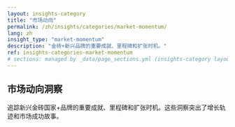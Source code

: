 ```yaml
---
layout: insights-category
title: "市场动向"
permalink: /zh/insights/categories/market-momentum/
lang: zh
insight_type: "market-momentum"
description: "金砖+新兴品牌的重要成就、里程碑和扩张时机。"
ref: insights-categories-market-momentum
# sections: managed by _data/page_sections.yml (insights-category layout)
---
```


## 市场动向洞察

追踪新兴金砖国家+品牌的重要成就、里程碑和扩张时机。这些洞察突出了增长轨迹和市场成功故事。
